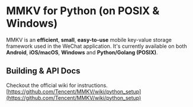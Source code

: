 # MMKV for Python (on POSIX & Windows)
MMKV is an **efficient**, **small**, **easy-to-use** mobile key-value storage framework used in the WeChat application. It's currently available on both **Android**, **iOS/macOS**, **Windows** and **Python/Golang (POSIX)**.

## Building & API Docs
Checkout the official wiki for instructions. [https://github.com/Tencent/MMKV/wiki/python_setup](https://github.com/Tencent/MMKV/wiki/python_setup)

